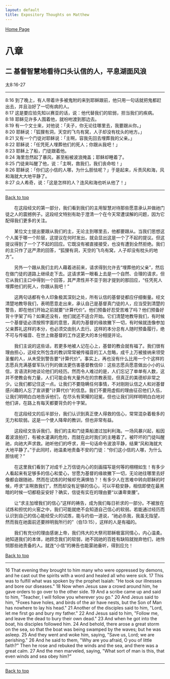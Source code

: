 ```yaml
---
layout: default
title: Expository Thoughts on Matthew
---
```

[ Home Page ]({{site.baseurl}}/index) <br>

<a name="0"></a>
# 八章 

## 二 基督智慧地看待口头认信的人，平息湖面风浪

太8:16-27

***

8:16 到了晚上，有人带着许多被鬼附的来到耶稣跟前，他只用一句话就把鬼都赶出去，并且治好了一切有病的人。<br>
8:17 这是要应验先知以赛亚的话，说：他代替我们的软弱，担当我们的疾病。<br>
8:18 耶稣见许多人围着他，就吩咐渡到那边去。<br>
8:19 有一个文士来，对他说：「夫子，你无论往哪里去，我要跟从你。」<br>
8:20 耶稣说：「狐狸有洞，天空的飞鸟有窝，人子却没有枕头的地方。」<br>
8:21 又有一个门徒对耶稣说：「主啊，容我先回去埋葬我的父亲。」<br>
8:22 耶稣说：「任凭死人埋葬他们的死人；你跟从我吧！」<br>
8:23 耶稣上了船，门徒跟着他。<br>
8:24 海里忽然起了暴风，甚至船被波浪掩盖；耶稣却睡着了。<br>
8:25 门徒来叫醒了他，说：「主啊，救我们，我们丧命啦！」<br>
8:26 耶稣说：「你们这小信的人哪，为什么胆怯呢？」于是起来，斥责风和海，风和海就大大地平静了。<br>
8:27 众人希奇，说：「这是怎样的人？连风和海也听从他了！」<br>

***

[Back to top](#0)

&emsp;&emsp;在这段经文的第一部分，我们看到我们的主用智慧对待那些愿意承认并做祂门徒之人的震撼例子。这段经文特别有助于澄清一个在今天常遭误解的问题，因为它配得我们更多的关注。

&emsp;&emsp;某位文士提出要跟从我们的主，无论主到哪里去，他都要跟从。当我们思想这个人属于哪一个阶层，这提议在何时发出，就会显出这是一个了不起的提议。但这提议得到了一个了不起的回应。它既没有被直接接受，也没有遭到全然拒绝。我们的主只作了这严肃的回答，“狐狸有洞，天空的飞鸟有窝，人子却没有枕头的地方”。

&emsp;&emsp;另外一个跟从我们主的人藉着进前来，请求得到允许去“埋葬他的父亲”，然后在做门徒的道路上继续走下去。这请求第一眼看上去是一个自然、合理的请求，但它从我们主口中得到一个回答，其严肃性并不亚于刚才提到的那回应，“任凭死人埋葬他们的死人，你跟从我吧！”

&emsp;&emsp;这两句话都有令人印象极其深刻之处，所有认信的基督徒都应仔细衡量。经文清楚地教导我们，表明愿意走出来，承认自己是基督真门徒的人，应当受到清楚的警告，即在他们开始之前就要“计算代价”。他们预备好忍受苦难了吗？他们预备好背十字架了吗？如果还没有，他们就还不适合开始。它们清楚地教导我们，有时候一个基督徒必须按照字面的意思，真的为基督的缘故撇下一切，有时候就连像参加父亲葬礼这样的本分，也必须交由别人去行。这样的本分总有人随时预备履行，绝不可与传福音、在世上做基督的工作这更大的本分相提并论。

&emsp;&emsp;我们主说的这些话，若更多地被人记在心上，基督的教会就有福了。我们很有理由担心，这经文所包含的教训常常被传福音的工人忽略，成千上万被接纳来领受圣餐的人，从未受到警告要“计算代价”。事实上，再也没有什么比用一个个这样的志愿兵充满基督军队行列的做法更伤害基督教信仰：这些志愿兵愿意做出小小的认信，言语流利地谈论他们的经历。然而令人难过的是，人们忘记了单单有人数，这并不使教会有力量，人们可能会有大量外在的宗教表现，但真正的美德却非常之少。让我们都记住这一点。让我们不要隐瞒任何事情，不对刚刚认信之人和对基督感兴趣的人忘了宣讲要"计算代价"的信息。我们不要用虚假的理由征召他们入伍，让我们明明白白地告诉他们，在尽头有荣耀的冠冕，但也让我们同样明明白白地对他们讲，在路上有每天都要背负的十字架。

&emsp;&emsp;在这段经文的后半部分，我们认识到真正使人得救的信心，常常混杂着极多的无力和软弱。这是一个使人降卑的教训，但也非常有益。

&emsp;&emsp;这段经文告诉我们，我们的主和门徒乘船渡过加利利海。一场风暴兴起，船因着波浪拍打，有被水灌满的危险，而就在此时我们的主睡着了。被吓坏的门徒叫醒祂，向祂大声求救。祂听他们的呼求，用一句话命令波浪平静，结果“风和海就大大地平静了。”于此同时，祂温柔地责备不安的门徒：“你们这小信的人哪，为什么胆怯呢？”

&emsp;&emsp;在这里我们看到了对成千上万信徒内心的刻画描写是何等的栩栩如生！有多少人看起来有足够多的信心和爱心，甘愿为基督的缘故撇下一切，无论祂往哪里去好像都会跟随祂，然而在试炼的时候却充满惧怕？！有多少人在苦难中转向耶稣的时候，呼求“主啊救我们”，然而却没有足够的信心，可以平稳安静，相信即使在最黑暗的时候一切都稳妥安好？确实，信徒有实在的理由要“以谦卑束腰”。

&emsp;&emsp;让“求主加增我们的信心”这样的祷告，成为我们每日祈求的一部分。不被放在试炼和担忧的火窑之中，我们可能就绝不会知道自己信心的软弱。若能通过经历而认识到自己的信心能经受火的试炼，能与约伯一道说，“祂必杀我，我虽无指望，然而我在祂面前还要辨明我所行的”（伯13:15），这样的人是有福的。

&emsp;&emsp;我们有充分的理由感谢上帝，我们伟大的大祭司耶稣极富同情心，内心温柔。祂知道我们的本体，祂顾念我们的软弱，祂不因祂的百姓有缺陷就抛弃他们，祂怜悯那些祂责备的人。就连“小信”的祷告也能蒙祂垂听，得到应允！

[Back to top](#0)

***

16 That evening they brought to him many who were oppressed by demons, and he cast out the spirits with a word and healed all who were sick. 17 This was to fulfill what was spoken by the prophet Isaiah: "He took our illnesses and bore our diseases." 18 Now when Jesus saw a crowd around him, he gave orders to go over to the other side. 19 And a scribe came up and said to him, "Teacher, I will follow you wherever you go." 20 And Jesus said to him, "Foxes have holes, and birds of the air have nests, but the Son of Man has nowhere to lay his head." 21 Another of the disciples said to him, "Lord, let me first go and bury my father." 22 And Jesus said to him, "Follow me, and leave the dead to bury their own dead." 23 And when he got into the boat, his disciples followed him. 24 And behold, there arose a great storm on the sea, so that the boat was being swamped by the waves; but he was asleep. 25 And they went and woke him, saying, "Save us, Lord; we are perishing." 26 And he said to them, "Why are you afraid, O you of little faith?" Then he rose and rebuked the winds and the sea, and there was a great calm. 27 And the men marveled, saying, "What sort of man is this, that even winds and sea obey him?"

***

[Back to top](#0)

